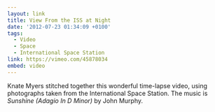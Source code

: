 ```yaml
---
layout: link
title: View From the ISS at Night
date: '2012-07-23 01:34:09 +0100'
tags:
  - Video
  - Space
  - International Space Station
link: https://vimeo.com/45878034
embed: video
---
```

Knate Myers stitched together this wonderful time-lapse video, using photographs taken from the International Space Station. The music is <cite>Sunshine (Adagio In D Minor)</cite> by John Murphy.